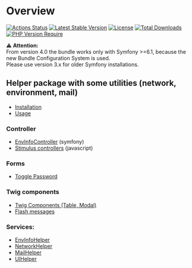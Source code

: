 # Overview

[![Actions Status](https://github.com/Sven-Ve/svc-util-bundle/actions/workflows/php.yml/badge.svg)](https://github.com/Sven-Ve/svc-util-bundle/actions)
[![Latest Stable Version](https://poser.pugx.org/svc/util-bundle/v)](https://packagist.org/packages/svc/util-bundle)
[![License](https://poser.pugx.org/svc/util-bundle/license)](https://packagist.org/packages/svc/util-bundle)
[![Total Downloads](https://poser.pugx.org/svc/util-bundle/downloads)](https://packagist.org/packages/svc/util-bundle)
[![PHP Version Require](http://poser.pugx.org/svc/util-bundle/require/php)](https://packagist.org/packages/svc/util-bundle)

:warning: **Attention:** <br/>
From version 4.0 the bundle works only with Symfony >=6.1, because the new Bundle Configuration System is used.<br/>
Please use version 3.x for older Symfony installations.<br/>

## Helper package with some utilities (network, environment, mail)

* [Installation](docs/installation.md)
* [Usage](docs/usage.md)

### Controller
 * [EnvInfoController](docs/envinfocontroller.md) (symfony)
 * [Stimulus controllers](docs/stimulus-controllers.md) (javascript)

### Forms
 * [Toggle Password](docs/toggle-password.md)

 ### Twig components
 * [Twig Components (Table, Modal)](docs/twig-components.md)
 * [Flash messages](docs/twig_flash.md)

### Services:
* [EnvInfoHelper](docs/envinfohelper.md)
* [NetworkHelper](docs/networkhelper.md)
* [MailHelper](docs/mailhelper.md)
* [UIHelper](docs/uihelper.md)
